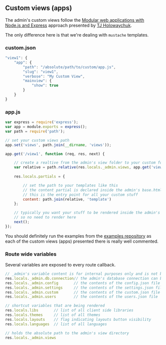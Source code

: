 
## Custom views (apps)

The admin's custom views follow the [Modular web applications with Node.js and Express][1] approach presented by [TJ Holowaychuk][2].

The only difference here is that we're dealing with `mustache` templates.


### custom.json
```js
"view1": {
    "app": {
        "path": "/absolute/path/to/custom/app.js",
        "slug": "view1",
        "verbose": "My Custom View",
        "mainview": {
            "show": true
        }
    }
}
```

### app.js
```js
var express = require('express');
var app = module.exports = express();
var path = require('path');

// set your custom views path
app.set('views', path.join(__dirname, 'views'));

app.get('/view1', function (req, res, next) {

    // create a realtive from the admin's view folder to your custom folder
    var relative = path.relative(res.locals._admin.views, app.get('views'));
    
    res.locals.partials = {

        // set the path to your templates like this
        // the content partial is declared inside the admin's base.html
        // this is the entry point for all your custom stuff
        content: path.join(relative, 'template')
    };

    // typically you want your stuff to be rendered inside the admin's UI
    // so no need to render here
    next();
});
```

You should definitely run the examples from the [examples repository][3] as each of the custom views (apps) presented there is really well commented.


### Route wide variables
Several variables are exposed to every route callback.

```js
// _admin's variable content is for internal purposes only and is not being rendered
res.locals._admin.db.connection// the admin's database connection can be reused from here
res.locals._admin.config       // the contents of the config.json file
res.locals._admin.settings     // the contents of the settings.json file
res.locals._admin.custom       // the contents of the custom.json file
res.locals._admin.users        // the contents of the users.json file

// shortcut variables that are being rendered
res.locals.libs       // list of all client side libraries
res.locals.themes     // list of all themes
res.locals.layouts    // flag indicating layouts button visibility
res.locals.languages  // list of all languages

// holds the absolute path to the admin's view directory
res.locals._admin.views
```


  [1]: http://vimeo.com/56166857
  [2]: https://github.com/visionmedia
  [3]: https://github.com/simov/express-admin-examples
